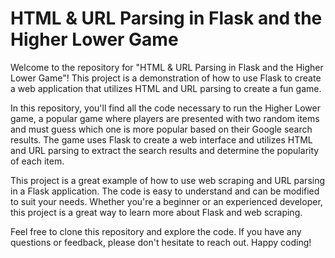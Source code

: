# HTML & URL Parsing in Flask and the Higher Lower Game

Welcome to the repository for "HTML & URL Parsing in Flask and the Higher Lower Game"! This project is a demonstration of how to use Flask to create a web application that utilizes HTML and URL parsing to create a fun game.

In this repository, you'll find all the code necessary to run the Higher Lower game, a popular game where players are presented with two random items and must guess which one is more popular based on their Google search results. The game uses Flask to create a web interface and utilizes HTML and URL parsing to extract the search results and determine the popularity of each item.

This project is a great example of how to use web scraping and URL parsing in a Flask application. The code is easy to understand and can be modified to suit your needs. Whether you're a beginner or an experienced developer, this project is a great way to learn more about Flask and web scraping.

Feel free to clone this repository and explore the code. If you have any questions or feedback, please don't hesitate to reach out. Happy coding!
